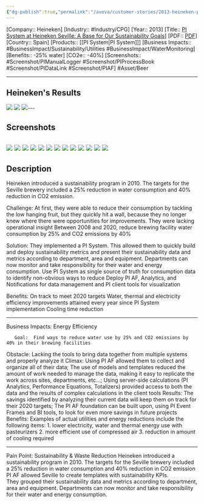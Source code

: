 ```yaml
---
{"dg-publish":true,"permalink":"/aveva/customer-stories/2013-heineken-pi-system-at-heineken-seville-a-base-for-our-sustainability-goals/"}
---
```


[Company:: Heineken]
[Industry:: #Industry/CPG]
[Year:: 2013]
[Title:: [PI System at Heineken Seville: A Base for Our Sustainability Goals](https://resources.osisoft.com/presentations/pi-system-at-heineken-seville--a-base-for-our-sustainability-goals/)]
[PDF:: [PDF](https://cdn.osisoft.com/corp/en/media/presentations/2013/EMEA2013/PDF/EMEA13_Heineken_Carmona_PISystemAtHeinekenSevilleBrewery.pdf)]
[Country:: Spain]
[Products:: [[PI System\|PI System]]]
[Business Impacts:: #BusinessImpact/Sustainability/Utilities #BusinessImpact/WaterMonitoring]
[Benefits:: -25% water]
[CO2e:: -40%]
[Screenshots:: #Screenshot/PIManualLogger #Screenshot/PIProcessBook #Screenshot/PIDataLink #Screenshot/PIAF]
#Asset/Beer 

---
## Heineken's Results
![](https://i.imgur.com/I6JzAU2.png)
![](https://i.imgur.com/y3rXU2K.png)
![](https://i.imgur.com/64H7lbG.png)---
## Screenshots
![](https://i.imgur.com/hIEh7cO.png)
![](https://i.imgur.com/Z8la4i2.png)
![](https://i.imgur.com/OSOkHOA.png)
![](https://i.imgur.com/R37Lyl5.png)
![](https://i.imgur.com/nfX0194.png)
![](https://i.imgur.com/4NuLyu6.png)
![](https://i.imgur.com/WelKkrv.png)
![](https://i.imgur.com/XucViBs.png)
![](https://i.imgur.com/omTp2rx.png)
![](https://i.imgur.com/7KYmhFL.jpg)
![](https://i.imgur.com/NSUw6uT.png)
![](https://i.imgur.com/o8QsyTq.png)
![](https://i.imgur.com/qjK7R0H.png)
---
## Description
Heineken introduced a sustainability program in 2010. The targets for the Seville brewery included a 25% reduction in water consumption and 40% reduction in CO2 emission. 

Challenge: 
At first, they were able to reduce their consumption by tackling the low hanging fruit, but they quickly hit a wall, because they no longer knew where there were opportunities for improvements. They were lacking operational insight
Between 2008 and 2020, reduce brewing facility water consumption by 25% and CO2 emissions by 40%

Solution: 
They implemented a PI System. This allowed them to quickly build and deploy sustainability metrics and present their sustainability data and metrics according to department, area and equipment. Departments can now monitor and take responsibility for their water and energy consumption.
Use PI System as single source of truth for consumption data to identify non-obvious ways to reduce 
Deploy PI AF, Analytics, and Notifications for data management and PI client tools for visualization

Benefits: 
On track to meet 2020 targets 
Water, thermal and electricity efficiency improvements attained every year since PI System implementation
Cooling time reduction

---------------

Business Impacts:  Energy Efficiency

       Goal:  Find ways to reduce water use by 25% and CO2 emissions by 40% in their brewing facilities
Obstacle:  Lacking the tools to bring data together from multiple systems and properly analyze it
   Climax:  Using PI AF allowed them to collect and organize all of their data; 
                  The use of models and templates reduced the amount of work needed to manage the data, making it easy to replicate the work across sites, departments, etc…;
                  Using server-side calculations (PI Analytics, Performance Equations, Totalizers) provided access to both the data and the results of complex calculations in the client tools
   Results:  The savings identified by analyzing their current data will keep them on track for their 2020 targets;
                   The PI AF foundation can be built upon, using PI Event Frames and BI tools, to look for even more savings in future projects
 Benefits:   Examples of actual utilities and energy reductions include the following items:
                   1. lower electricity, water and thermal energy use with pasteurizers
                   2. more efficient use of compressed air
                   3. reduction in amount of cooling required

--------------------------------------------------

Pain Point: Sustainability & Waste Reduction
Heineken introduced a sustainability program in 2010. The targets for the Seville brewery included a 25% reduction in water consumption and 40% reduction in CO2 emission
PI AF allowed Seville to create templates with sustainability KPIs. They grouped their sustainability data and metrics according to department, area and equipment. Departments can now monitor and take responsibility for their water and energy consumption.




